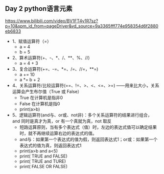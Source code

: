 ## Day 2 python语言元素
https://www.bilibili.com/video/BV1FT4y1R7sz?p=10&spm_id_from=pageDriver&vd_source=9a3365fff774e958354d6f2880eb6833

- 1、赋值运算符（=）
  - a = 4
  - b = 5
- 2、算术运算符(+、-、*、/、**、%、//) 
  - a = 4 + 3
- 3、复合运算符(+=、-=、*=、/=、//=，**=)
  - a += 10
  - a *= b + 2 
- 4、关系运算符/比较运算符(==、!=、>、<、<=、>=)     ——用来比大小，关系运算会产生布尔值（True 或 False）
  - True 在计算机是指非0
  - False 在计算机是指0
  - print(a>b)
- 5、逻辑运算符(and与、or或、not非)：多个关系运算符的结果进行组合，and 同时是真才为真，or 有一个真就为真，not 取反
  - 短路运算原则，当有多个表达式（值）时，左边的表达式值可以确定结果时，就不再继续运算右边的表达式的值。
  - and与：如果第一个表达式的值为假，则返回表达式1；or或：如果第一个表达式的值为真，则返回表达式1
  - print(a>b and a<5)
  - print( TRUE and FALSE)
  - print( TRUE and TURE)
  - print( FALSE OR FALSE)
